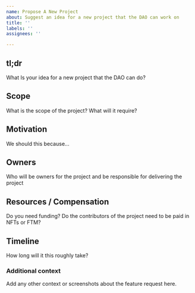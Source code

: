 ```yaml
---
name: Propose A New Project
about: Suggest an idea for a new project that the DAO can work on
title: ''
labels: ''
assignees: ''

---
```


## tl;dr
What Is your idea for a new project that the DAO can do?

## Scope
What is the scope of the project? What will it require?

## Motivation
We should this because...

## Owners
Who will be owners for the project and be responsible for delivering the project

## Resources / Compensation
Do you need funding? Do the contributors of the project need to be paid in NFTs or FTM? 

## Timeline
How long will it this roughly take?

### Additional context
Add any other context or screenshots about the feature request here.
